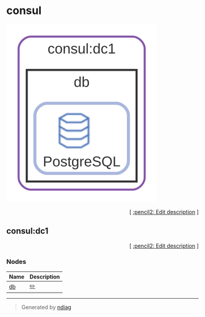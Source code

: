 # consul

![view](layer-consul.svg)



<p align="right">
  [ <a href="../../ndiag.descriptions/_layer-consul.md">:pencil2: Edit description</a> ]
</p>


## consul:dc1



<p align="right">
  [ <a href="../../ndiag.descriptions/_cluster-consul_dc1.md">:pencil2: Edit description</a> ]
</p>


### Nodes

| Name | Description |
| --- | --- |
| [db](node-db.md) | <a href="../../ndiag.descriptions/_node-db.md">:pencil2:</a> |

---

> Generated by [ndiag](https://github.com/k1LoW/ndiag)
